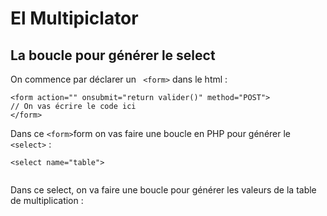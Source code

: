 # El Multipiclator

## La boucle pour générer le select

On commence par déclarer un ``` <form>``` dans le html :
```
<form action="" onsubmit="return valider()" method="POST">
// On vas écrire le code ici
</form>
```
Dans ce ```<form>```form on vas faire une boucle en PHP pour générer le ```<select>``` :
```
<select name="table">


```
 Dans ce select, on va faire une boucle pour générer les valeurs de la table de multiplication :

 ```


 ```

